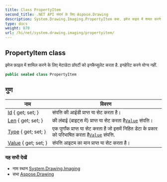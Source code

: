 ```yaml
---
title: Class PropertyItem
second_title: .NET API संदर्भ के लिए Aspose.Drawing
description: System.Drawing.Imaging.PropertyItem कक्ष. इमेज फ़इल में शमल करने के लए मेटडेट प्रपर्ट क इनकैप्सुलेट करत है. इनहेरट करने यग्य नहं.
type: docs
weight: 870
url: /hi/net/system.drawing.imaging/propertyitem/
---
```

## PropertyItem class

इमेज फ़ाइल में शामिल करने के लिए मेटाडेटा प्रॉपर्टी को इनकैप्सुलेट करता है. इनहेरिट करने योग्य नहीं.

```csharp
public sealed class PropertyItem
```

## गुण

| नाम | विवरण |
| --- | --- |
| [Id](../../system.drawing.imaging/propertyitem/id/) { get; set; } | संपत्ति की आईडी प्राप्त या सेट करता है। |
| [Len](../../system.drawing.imaging/propertyitem/len/) { get; set; } | की लंबाई (बाइट्स में) प्राप्त या सेट करता है[`Value`](./value/) संपत्ति। |
| [Type](../../system.drawing.imaging/propertyitem/type/) { get; set; } | एक पूर्णांक प्राप्त या सेट करता है जो इसमें निहित डेटा के प्रकार को परिभाषित करता है[`Value`](./value/) संपत्ति. |
| [Value](../../system.drawing.imaging/propertyitem/value/) { get; set; } | संपत्ति आइटम का मान प्राप्त या सेट करता है। |

### यह सभी देखें

* नाम स्थान [System.Drawing.Imaging](../../system.drawing.imaging/)
* सभा [Aspose.Drawing](../../)



